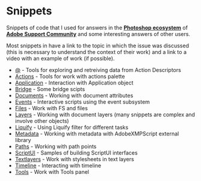 # Snippets

Snippets of code that I used for answers in the [**Photoshop ecosystem**](https://community.adobe.com/t5/photoshop-ecosystem/ct-p/ct-photoshop) of [**Adobe Support Community**](https://community.adobe.com/ "Adobe Support Community") and some interesting answers of other users.

Most snippets in have a link to the topic in which the issue was discussed (this is necessary to understand the context of their work) and a link to a video with an example of work (if possible).

* [@](@) - Tools for exploring and retreiving data from Action Descriptors
* [Actions](Actions) - Tools for work with actions palette
* [Application](Application) - Interaction with Application object
* [Bridge](Bridge) - Some bridge scipts
* [Documents](Documents) - Working with document attributes
* [Events](Events) - Interactive scripts using the event subsystem
* [Files](Files) - Work with FS and files
* [Layers](Layers) - Working with document layers (many snippets are complex and involve other objects)
* [Liquify](Liquify) - Using Liquify filter for different tasks
* [Metadata](Metadata) - Working with metadata with AdobeXMPScript external library
* [Paths](Paths) - Working with path points
* [ScriptUI](ScriptUI) - Samples of building ScriptUI interfaces
* [Textlayers](Textlayers) - Work with stylesheets in text layers
* [Timeline](Timeline) - Interacting with timeline
* [Tools](Tools) - Work with Tools panel
